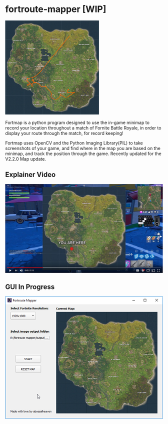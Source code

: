 # fortroute-mapper [WIP]

<img src="./img/example_route.png" alt="" style="width: 300px;"/>

Fortmap is a python program designed to use the in-game minimap to record your location throughout a match of Fornite Battle Royale, in order to display your route through the match, for record keeping!

Fortmap uses OpenCV and the Python Imaging Library(PIL) to take screenshots of your game, and find where in the map you are based on the minimap, and track the position through the game. Recently updated for the V2.2.0 Map update.

## Explainer Video
<a href="https://www.youtube.com/watch?v=ZP9wyPZW82o"><img src="./img/yt_thumb.png" style="width: 600px;"></a>


## GUI In Progress
![](./img/fmapper_gui02.png)